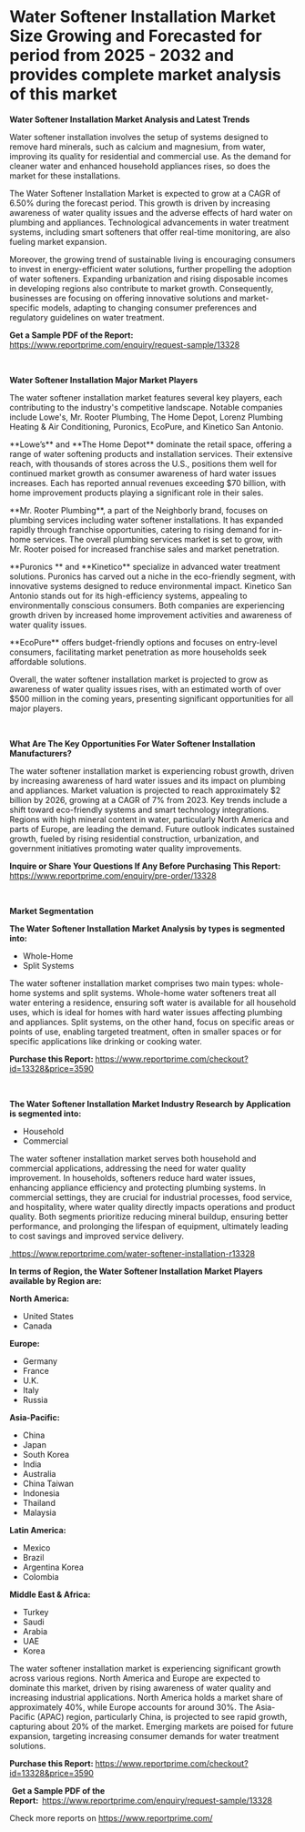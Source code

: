 <p><h1>Water Softener Installation Market Size Growing and Forecasted for period from 2025 - 2032 and provides complete market analysis of this market</h1></p><p><strong>Water Softener Installation Market Analysis and Latest Trends</strong></p>
<p><p>Water softener installation involves the setup of systems designed to remove hard minerals, such as calcium and magnesium, from water, improving its quality for residential and commercial use. As the demand for cleaner water and enhanced household appliances rises, so does the market for these installations.</p><p>The Water Softener Installation Market is expected to grow at a CAGR of 6.50% during the forecast period. This growth is driven by increasing awareness of water quality issues and the adverse effects of hard water on plumbing and appliances. Technological advancements in water treatment systems, including smart softeners that offer real-time monitoring, are also fueling market expansion. </p><p>Moreover, the growing trend of sustainable living is encouraging consumers to invest in energy-efficient water solutions, further propelling the adoption of water softeners. Expanding urbanization and rising disposable incomes in developing regions also contribute to market growth. Consequently, businesses are focusing on offering innovative solutions and market-specific models, adapting to changing consumer preferences and regulatory guidelines on water treatment.</p></p>
<p><strong>Get a Sample PDF of the Report:&nbsp;</strong> <a href="https://www.reportprime.com/enquiry/request-sample/13328?utm_campaign=3568&utm_medium=2&utm_source=Github&utm_content=ia&utm_term=20032025&utm_id=water-softener-installation">https://www.reportprime.com/enquiry/request-sample/13328</a></p>
<p>&nbsp;</p>
<p><strong>Water Softener Installation Major Market Players</strong></p>
<p><p>The water softener installation market features several key players, each contributing to the industry's competitive landscape. Notable companies include Lowe's, Mr. Rooter Plumbing, The Home Depot, Lorenz Plumbing Heating & Air Conditioning, Puronics, EcoPure, and Kinetico San Antonio.</p><p>**Lowe’s** and **The Home Depot** dominate the retail space, offering a range of water softening products and installation services. Their extensive reach, with thousands of stores across the U.S., positions them well for continued market growth as consumer awareness of hard water issues increases. Each has reported annual revenues exceeding $70 billion, with home improvement products playing a significant role in their sales.</p><p>**Mr. Rooter Plumbing**, a part of the Neighborly brand, focuses on plumbing services including water softener installations. It has expanded rapidly through franchise opportunities, catering to rising demand for in-home services. The overall plumbing services market is set to grow, with Mr. Rooter poised for increased franchise sales and market penetration.</p><p>**Puronics ** and **Kinetico** specialize in advanced water treatment solutions. Puronics has carved out a niche in the eco-friendly segment, with innovative systems designed to reduce environmental impact. Kinetico San Antonio stands out for its high-efficiency systems, appealing to environmentally conscious consumers. Both companies are experiencing growth driven by increased home improvement activities and awareness of water quality issues.</p><p>**EcoPure** offers budget-friendly options and focuses on entry-level consumers, facilitating market penetration as more households seek affordable solutions.</p><p>Overall, the water softener installation market is projected to grow as awareness of water quality issues rises, with an estimated worth of over $500 million in the coming years, presenting significant opportunities for all major players.</p></p>
<p>&nbsp;</p>
<p><strong>What Are The Key Opportunities For Water Softener Installation Manufacturers?</strong></p>
<p><p>The water softener installation market is experiencing robust growth, driven by increasing awareness of hard water issues and its impact on plumbing and appliances. Market valuation is projected to reach approximately $2 billion by 2026, growing at a CAGR of 7% from 2023. Key trends include a shift toward eco-friendly systems and smart technology integrations. Regions with high mineral content in water, particularly North America and parts of Europe, are leading the demand. Future outlook indicates sustained growth, fueled by rising residential construction, urbanization, and government initiatives promoting water quality improvements.</p></p>
<p><strong>Inquire or Share Your Questions If Any Before Purchasing This Report:</strong> <a href="https://www.reportprime.com/enquiry/pre-order/13328?utm_campaign=3568&utm_medium=2&utm_source=Github&utm_content=ia&utm_term=20032025&utm_id=water-softener-installation">https://www.reportprime.com/enquiry/pre-order/13328</a></p>
<p>&nbsp;</p>
<p><strong>Market Segmentation</strong></p>
<p><strong>The Water Softener Installation Market Analysis by types is segmented into:</strong></p>
<p><ul><li>Whole-Home</li><li>Split Systems</li></ul></p>
<p><p>The water softener installation market comprises two main types: whole-home systems and split systems. Whole-home water softeners treat all water entering a residence, ensuring soft water is available for all household uses, which is ideal for homes with hard water issues affecting plumbing and appliances. Split systems, on the other hand, focus on specific areas or points of use, enabling targeted treatment, often in smaller spaces or for specific applications like drinking or cooking water.</p></p>
<p><strong>Purchase this Report:&nbsp;</strong><a href="https://www.reportprime.com/checkout?id=13328&price=3590&utm_campaign=3568&utm_medium=2&utm_source=Github&utm_content=ia&utm_term=20032025&utm_id=water-softener-installation">https://www.reportprime.com/checkout?id=13328&price=3590</a></p>
<p>&nbsp;</p>
<p><strong>The Water Softener Installation Market Industry Research by Application is segmented into:</strong></p>
<p><ul><li>Household</li><li>Commercial</li></ul></p>
<p><p>The water softener installation market serves both household and commercial applications, addressing the need for water quality improvement. In households, softeners reduce hard water issues, enhancing appliance efficiency and protecting plumbing systems. In commercial settings, they are crucial for industrial processes, food service, and hospitality, where water quality directly impacts operations and product quality. Both segments prioritize reducing mineral buildup, ensuring better performance, and prolonging the lifespan of equipment, ultimately leading to cost savings and improved service delivery.</p></p>
<p><a href="https://www.reportprime.com/water-softener-installation-r13328?utm_campaign=3568&utm_medium=2&utm_source=Github&utm_content=ia&utm_term=20032025&utm_id=water-softener-installation">&nbsp;https://www.reportprime.com/water-softener-installation-r13328</a></p>
<p><strong>In terms of Region, the Water Softener Installation Market Players available by Region are:</strong></p>
<p>
    <p> <strong> North America: </strong>
        <ul>
            <li>United States</li>
            <li>Canada</li>
        </ul>
        </p> 
    <p> <strong> Europe: </strong>
        <ul>
            <li>Germany</li>
            <li>France</li>
            <li>U.K.</li>
            <li>Italy</li>
            <li>Russia</li>
        </ul>
        </p> 
    <p> <strong> Asia-Pacific: </strong>
        <ul>
            <li>China</li>
            <li>Japan</li>
            <li>South Korea</li>
            <li>India</li>
            <li>Australia</li>
            <li>China Taiwan</li>
            <li>Indonesia</li>
            <li>Thailand</li>
            <li>Malaysia</li>
        </ul>
        </p> 
    <p> <strong> Latin America: </strong>
        <ul>
            <li>Mexico</li>
            <li>Brazil</li>
            <li>Argentina Korea</li>
            <li>Colombia</li>
        </ul>
        </p> 
    <p> <strong> Middle East & Africa: </strong>
        <ul>
            <li>Turkey</li>
            <li>Saudi</li>
            <li>Arabia</li>
            <li>UAE</li>
            <li>Korea</li>
        </ul>
    </p>
    </p>
<p><p>The water softener installation market is experiencing significant growth across various regions. North America and Europe are expected to dominate this market, driven by rising awareness of water quality and increasing industrial applications. North America holds a market share of approximately 40%, while Europe accounts for around 30%. The Asia-Pacific (APAC) region, particularly China, is projected to see rapid growth, capturing about 20% of the market. Emerging markets are poised for future expansion, targeting increasing consumer demands for water treatment solutions.</p></p>
<p><strong>Purchase this Report: </strong><a href="https://www.reportprime.com/checkout?id=13328&price=3590&utm_campaign=3568&utm_medium=2&utm_source=Github&utm_content=ia&utm_term=20032025&utm_id=water-softener-installation">https://www.reportprime.com/checkout?id=13328&price=3590</a></p>
<p>&nbsp;<strong>Get a Sample PDF of the Report:&nbsp;&nbsp;</strong><a href="https://www.reportprime.com/enquiry/request-sample/13328?utm_campaign=3568&utm_medium=2&utm_source=Github&utm_content=ia&utm_term=20032025&utm_id=water-softener-installation">https://www.reportprime.com/enquiry/request-sample/13328</a></p>
<p><strong></strong></p>
<p>Check more reports on <a href="https://www.reportprime.com/?utm_campaign=3568&utm_medium=2&utm_source=Github&utm_content=ia&utm_term=20032025&utm_id=water-softener-installation">https://www.reportprime.com/</a></p>